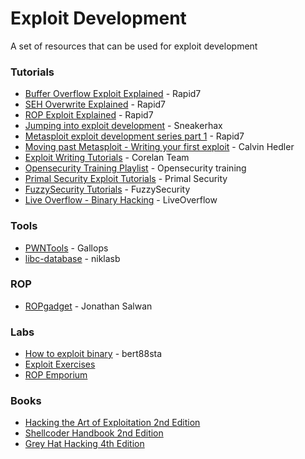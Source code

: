 # Exploit Development
A set of resources that can be used for exploit development

### Tutorials

* [Buffer Overflow Exploit Explained](https://www.rapid7.com/resources/buffer-overflow-exploit-explained/) - Rapid7
* [SEH Overwrite Explained](https://www.rapid7.com/resources/structured-exception-handler-overwrite-explained/) - Rapid7
* [ROP Exploit Explained](https://www.rapid7.com/resources/rop-exploit-explained/) - Rapid7
* [Jumping into exploit development](http://sneakerhax.com/jumping-into-exploit-development/) - Sneakerhax
* [Metasploit exploit development series part 1](https://community.rapid7.com/community/metasploit/blog/2012/07/05/part-1-metasploit-module-development--the-series) - Rapid7
* [Moving past Metasploit - Writing your first exploit](https://www.youtube.com/watch?v=-ZRZMIsD9YE) - Calvin Hedler
* [Exploit Writing Tutorials](https://www.corelan.be/index.php/articles/) - Corelan Team
* [Opensecurity Training Playlist](https://www.youtube.com/user/OpenSecurityTraining/playlists) - Opensecurity training
* [Primal Security Exploit Tutorials](http://www.primalsecurity.net/tutorials/exploit-tutorials/) - Primal Security
* [FuzzySecurity Tutorials](http://www.fuzzysecurity.com/tutorials.html) - FuzzySecurity
* [Live Overflow - Binary Hacking](https://liveoverflow.com/binary_hacking/index.html) - LiveOverflow

### Tools
* [PWNTools](https://github.com/Gallopsled/pwntools) - Gallops
* [libc-database](https://github.com/niklasb/libc-database) - niklasb

### ROP
* [ROPgadget](https://github.com/JonathanSalwan/ROPgadget) - Jonathan Salwan


### Labs

* [How to exploit binary](https://github.com/bert88sta/how2exploit_binary) - bert88sta
* [Exploit Exercises](https://exploit-exercises.com/)
* [ROP Emporium](https://ropemporium.com/)

### Books
* [Hacking the Art of Exploitation 2nd Edition](https://www.amazon.com/Hacking-Art-Exploitation-Jon-Erickson/dp/1593271441)
* [Shellcoder Handbook 2nd Edition](https://www.amazon.com/Shellcoders-Handbook-Discovering-Exploiting-Security/dp/047008023X)
* [Grey Hat Hacking 4th Edition](https://www.amazon.com/Hacking-Ethical-Handbook-Networking-Communication/dp/0071832386)
